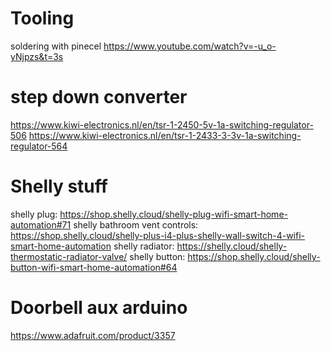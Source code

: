 
# Tooling
soldering with pinecel
https://www.youtube.com/watch?v=-u_o-yNjpzs&t=3s

# step down converter
https://www.kiwi-electronics.nl/en/tsr-1-2450-5v-1a-switching-regulator-506
https://www.kiwi-electronics.nl/en/tsr-1-2433-3-3v-1a-switching-regulator-564

# Shelly stuff
shelly plug: https://shop.shelly.cloud/shelly-plug-wifi-smart-home-automation#71
shelly bathroom vent controls: https://shop.shelly.cloud/shelly-plus-i4-plus-shelly-wall-switch-4-wifi-smart-home-automation
shelly radiator: https://shelly.cloud/shelly-thermostatic-radiator-valve/
shelly button: https://shop.shelly.cloud/shelly-button-wifi-smart-home-automation#64

# Doorbell aux arduino
https://www.adafruit.com/product/3357